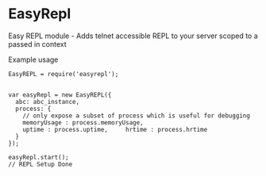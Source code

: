 EasyRepl
========
Easy REPL module - Adds telnet accessible REPL to your server scoped to a passed in context

Example usage


    EasyREPL = require('easyrepl');


    var easyRepl = new EasyREPL({
      abc: abc_instance,
      process: {
        // only expose a subset of process which is useful for debugging
        memoryUsage : process.memoryUsage,
        uptime : process.uptime,     hrtime : process.hrtime
      }
    });
    
    easyRepl.start();
    // REPL Setup Done

